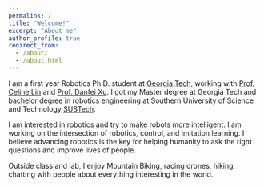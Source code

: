 ```yaml
---
permalink: /
title: "Welcome!"
excerpt: "About me"
author_profile: true
redirect_from: 
  - /about/
  - /about.html
---
```


I am a first year Robotics Ph.D. student at [Georgia Tech](https://www.gatech.edu/), working with [Prof. Celine Lin](https://eiclab.scs.gatech.edu/pages/team.html) and [Prof. Danfei Xu](https://faculty.cc.gatech.edu/~danfei/). I got my Master degree at Georgia Tech and bachelor degree in robotics engineering at Southern University of Science and Technology [SUSTech](https://www.sustech.edu.cn/).

I am interested in robotics and try to make robots more intelligent. I am working on the intersection of robotics, control, and imitation learning. I believe advancing robotics is the key for helping humanity to ask the right questions and improve lives of people.

Outside class and lab, I enjoy Mountain Biking, racing drones, hiking, chatting with people about everything interesting in the world.

<!-- Control and playing with dynamics is one of the most beautiful things in the nature, especially in animals movements and in human sports. Building hardware and design control algorithms to replicate those behaviors in robots is a goal of mine, which can also help us understand the science behind mother nature. -->